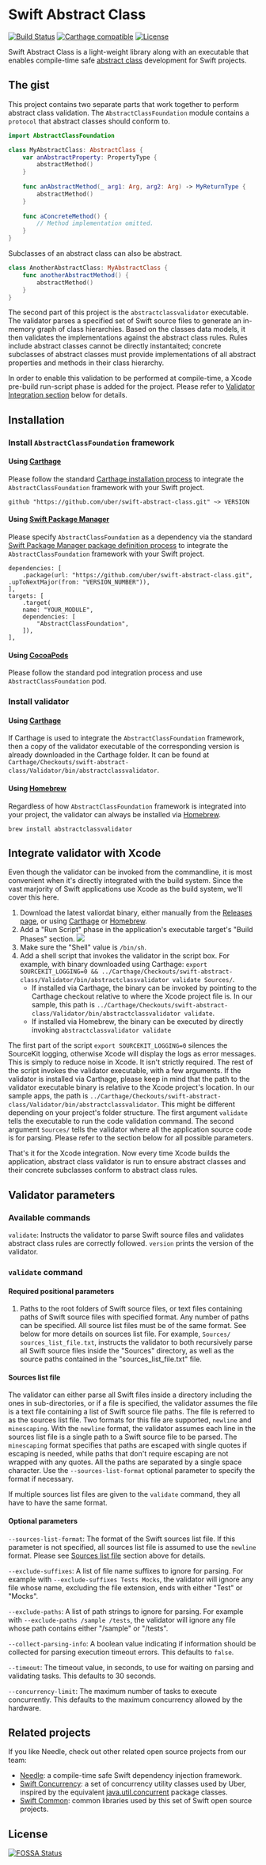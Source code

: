 # Swift Abstract Class

[![Build Status](https://travis-ci.com/uber/swift-abstract-class.svg?branch=master)](https://travis-ci.com/uber/swift-abstract-class?branch=master)
[![Carthage compatible](https://img.shields.io/badge/Carthage-compatible-4BC51D.svg?style=flat)](https://github.com/Carthage/Carthage)
[![License](https://img.shields.io/badge/License-Apache%202.0-blue.svg)](https://opensource.org/licenses/Apache-2.0)

Swift Abstract Class is a light-weight library along with an executable that enables compile-time safe [abstract class](https://docs.oracle.com/javase/tutorial/java/IandI/abstract.html) development for Swift projects.

## The gist

This project contains two separate parts that work together to perform abstract class validation. The `AbstractClassFoundation` module contains a `protocol` that abstract classes should conform to.

```swift
import AbstractClassFoundation

class MyAbstractClass: AbstractClass {
    var anAbstractProperty: PropertyType {
        abstractMethod()
    }
    
    func anAbstractMethod(_ arg1: Arg, arg2: Arg) -> MyReturnType {
        abstractMethod()
    }
    
    func aConcreteMethod() {
        // Method implementation omitted.
    }
}
```

Subclasses of an abstract class can also be abstract.

```swift
class AnotherAbstractClass: MyAbstractClass {
    func anotherAbstractMethod() {
        abstractMethod()
    }
}
```

The second part of this project is the `abstractclassvalidator` executable. The validator parses a specified set of Swift source files to generate an in-memory graph of class hierarchies. Based on the classes data models, it then validates the implementations against the abstract class rules. Rules include abstract classes cannot be directly instantaited; concrete subclasses of abstract classes must provide implementations of all abstract properties and methods in their class hierarchy.

In order to enable this validation to be performed at compile-time, a Xcode pre-build run-script phase is added for the project. Please refer to [Validator Integration section](#Integrate-validator-with-Xcode) below for details.

## Installation

### Install `AbstractClassFoundation` framework

#### Using [Carthage](https://github.com/Carthage/Carthage)

Please follow the standard [Carthage installation process](https://github.com/Carthage/Carthage#quick-start) to integrate the `AbstractClassFoundation` framework with your Swift project.
```
github "https://github.com/uber/swift-abstract-class.git" ~> VERSION
```

#### Using [Swift Package Manager](https://github.com/apple/swift-package-manager)

Please specify `AbstractClassFoundation` as a dependency via the standard [Swift Package Manager package definition process](https://github.com/apple/swift-package-manager/blob/master/Documentation/Usage.md) to integrate the `AbstractClassFoundation` framework with your Swift project.
```
dependencies: [
    .package(url: "https://github.com/uber/swift-abstract-class.git", .upToNextMajor(from: "VERSION_NUMBER")),
],
targets: [
    .target(
    name: "YOUR_MODULE",
    dependencies: [
        "AbstractClassFoundation",
    ]),
],
```

#### Using [CocoaPods](https://github.com/CocoaPods/CocoaPods)

Please follow the standard pod integration process and use `AbstractClassFoundation` pod.

### Install validator

#### Using [Carthage](https://github.com/Carthage/Carthage)

If Carthage is used to integrate  the `AbstractClassFoundation` framework, then a copy of the validator executable of the corresponding version is already downloaded in the Carthage folder. It can be found at `Carthage/Checkouts/swift-abstract-class/Validator/bin/abstractclassvalidator`.

#### Using [Homebrew](https://github.com/Homebrew/brew)

Regardless of how `AbstractClassFoundation` framework is integrated into your project, the validator can always be installed via [Homebrew](https://github.com/Homebrew/brew).
```
brew install abstractclassvalidator
```

## Integrate validator with Xcode

Even though the validator can be invoked from the commandline, it is most convenient when it's directly integrated with the build system. Since the vast marjority of Swift applications use Xcode as the build system, we'll cover this here.

1. Download the latest valiordat binary, either manually from the [Releases page](https://github.com/uber/swift-abstract-class/releases), or using [Carthage](https://github.com/Carthage/Carthage) or [Homebrew](https://github.com/Homebrew/brew).
2. Add a "Run Script" phase in the application's executable target's "Build Phases" section. ![](Images/build_phases.jpg)
3. Make sure the "Shell" value is `/bin/sh`.
4. Add a shell script that invokes the validator in the script box. For example, with binary downloaded using Carthage: `export SOURCEKIT_LOGGING=0 && ../Carthage/Checkouts/swift-abstract-class/Validator/bin/abstractclassvalidator validate Sources/`.
    * If installed via Carthage, the binary can be invoked by pointing to the Carthage checkout relative to where the Xcode project file is. In our sample, this path is `../Carthage/Checkouts/swift-abstract-class/Validator/bin/abstractclassvalidator validate`.
    * If installed via Homebrew, the binary can be executed by directly invoking `abstractclassvalidator validate`

The first part of the script `export SOURCEKIT_LOGGING=0` silences the SourceKit logging, otherwise Xcode will display the logs as error messages. This is simply to reduce noise in Xcode. It isn't strictly required. The rest of the script invokes the validator executable, with a few arguments. If the validator is installed via Carthage, please keep in mind that the path to the validator executable binary is relative to the Xcode project's location. In our sample apps, the path is `../Carthage/Checkouts/swift-abstract-class/Validator/bin/abstractclassvalidator`. This might be different depending on your project's folder structure. The first argument `validate` tells the executable to run the code validation command. The second argument `Sources/` tells the validator where all the application source code is for parsing. Please refer to the section below for all possible parameters.

That's it for the Xcode integration. Now every time Xcode builds the application, abstract class validator is run to ensure abstract classes and their concrete subclasses conform to abstract class rules.

## Validator parameters

### Available commands

`validate`: Instructs the validator to parse Swift source files and validates abstract class rules are correctly followed.
`version` prints the version of the validator.

### `validate` command

#### Required positional parameters
1. Paths to the root folders of Swift source files, or text files containing paths of Swift source files with specified format. Any number of paths can be specified. All source list files must be of the same format. See below for more details on sources list file. For example, `Sources/ sources_list_file.txt`, instructs the validator to both recursively parse all Swift source files inside the "Sources" directory, as well as the source paths contained in the "sources_list_file.txt" file.

#### Sources list file

The validator can either parse all Swift files inside a directory including the ones in sub-directories, or if a file is specified, the validator assumes the file is a text file containing a list of Swift source file paths. The file is referred to as the sources list file. Two formats for this file are supported, `newline` and `minescaping`. With the `newline` format, the validator assumes each line in the sources list file is a single path to a Swift source file to be parsed. The `minescaping` format specifies that paths are escaped with single quotes if escaping is needed, while paths that don't require escaping are not wrapped with any quotes. All the paths are separated by a single space character. Use the `--sources-list-format` optional parameter to specify the format if necessary.

If multiple sources list files are given to the `validate` command, they all have to have the same format.

#### Optional parameters

`--sources-list-format`: The format of the Swift sources list file. If this parameter is not specified, all sources list file is assumed to use the `newline` format. Please see [Sources list file](#Sources-list-file) section above for details.

`--exclude-suffixes`: A list of file name suffixes to ignore for parsing. For example with `--exclude-suffixes Tests Mocks`, the validator will ignore any file whose name, excluding the file extension, ends with either "Test" or "Mocks".

`--exclude-paths`: A list of path strings to ignore for parsing. For example with `--exclude-paths /sample /tests`, the validator will ignore any file whose path contains either "/sample" or "/tests".

`--collect-parsing-info`: A boolean value indicating if information should be collected for parsing execution timeout errors. This defaults to `false`.

`--timeout`: The timeout value, in seconds, to use for waiting on parsing and validating tasks. This defaults to 30 seconds.

`--concurrency-limit`: The maximum number of tasks to execute concurrently. This defaults to the maximum concurrency allowed by the hardware.

## Related projects

If you like Needle, check out other related open source projects from our team:
- [Needle](https://github.com/uber/needle): a compile-time safe Swift dependency injection framework.
- [Swift Concurrency](https://github.com/uber/swift-concurrency): a set of concurrency utility classes used by Uber, inspired by the equivalent [java.util.concurrent](https://docs.oracle.com/javase/8/docs/api/java/util/concurrent/package-summary.html) package classes.
- [Swift Common](https://github.com/uber/swift-common): common libraries used by this set of Swift open source projects.

## License
[![FOSSA Status](https://app.fossa.io/api/projects/git%2Bgithub.com%2Fuber%2Fswift-concurrency.svg?type=large)](https://app.fossa.io/projects/git%2Bgithub.com%2Fuber%2Fswift-concurrency?ref=badge_large)
